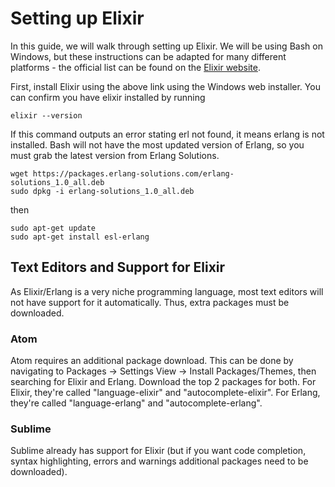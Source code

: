 
# Setting up Elixir

In this guide, we will walk through setting up Elixir. We will be using Bash on Windows, but these instructions can be adapted for many different platforms - the official list can be found on the [Elixir website](https://elixir-lang.org/install.htm). 

First, install Elixir using the above link using the Windows web installer. You can confirm you have elixir installed by running
```
elixir --version
```
If this command outputs an error stating erl not found, it means erlang is not installed. Bash will not have the most updated version of Erlang, so you must grab the latest version from Erlang Solutions.

```
wget https://packages.erlang-solutions.com/erlang-solutions_1.0_all.deb
sudo dpkg -i erlang-solutions_1.0_all.deb
```
then
```
sudo apt-get update
sudo apt-get install esl-erlang
```

## Text Editors and Support for Elixir

As Elixir/Erlang is a very niche programming language, most text editors will not have support for it automatically. Thus, extra packages must be downloaded. 

### Atom ###
Atom requires an additional package download. This can be done by navigating to Packages -> Settings View -> Install Packages/Themes, then searching for Elixir and Erlang. Download the top 2 packages for both. For Elixir, they're called "language-elixir" and "autocomplete-elixir". For Erlang, they're called "language-erlang" and "autocomplete-erlang".

### Sublime ###
Sublime already has support for Elixir (but if you want code completion, syntax highlighting, errors and warnings additional packages need to be downloaded).
